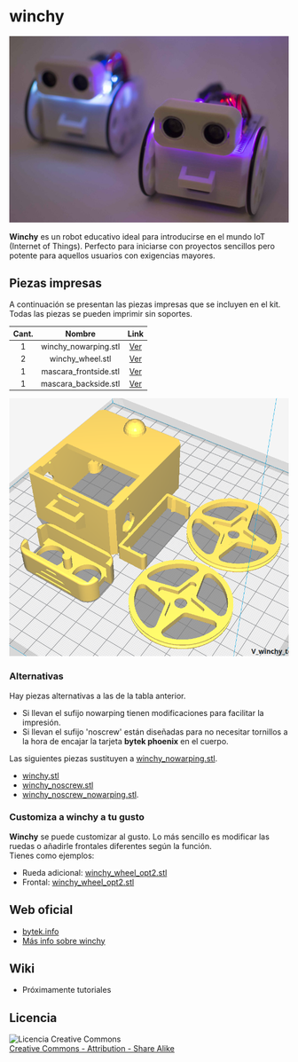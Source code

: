 # winchy
![winchy](https://github.com/EnekoMontero/bytek/blob/gh-pages/assets/images/winchy1.jpg "winchy")

**Winchy** es un robot educativo ideal para introducirse en el mundo IoT (Internet of Things). Perfecto para iniciarse con proyectos sencillos pero potente para aquellos usuarios con exigencias mayores.

## Piezas impresas
A continuación se presentan las piezas impresas que se incluyen en el kit. Todas las piezas se pueden imprimir sin soportes.  

| Cant. | Nombre                | Link                                                                                    |
| :---: |:---------------------:| :--------------------------------------------------------------------------------------:|
| 1     | winchy_nowarping.stl  | [Ver](https://github.com/bytekengineering/winchy/blob/master/STL/winchy_nowarping.stl)  |
| 2     | winchy_wheel.stl      | [Ver](https://github.com/bytekengineering/winchy/blob/master/STL/winchy_wheel.stl)      |
| 1     | mascara_frontside.stl | [Ver](https://github.com/bytekengineering/winchy/blob/master/STL/mascara_frontside.stl) |
| 1     | mascara_backside.stl  | [Ver](https://github.com/bytekengineering/winchy/blob/master/STL/mascara_backside.stl)  |  

![winchy kit](https://github.com/bytekengineering/winchy/blob/master/STL/winchy_kit.PNG "winchy kit")

### Alternativas
Hay piezas alternativas a las de la tabla anterior.
 - Si llevan el sufijo nowarping tienen modificaciones para facilitar la impresión.
 - Si llevan el sufijo 'noscrew' están diseñadas para no necesitar tornillos a la hora de encajar la tarjeta **bytek phoenix** en el cuerpo.  

 Las siguientes piezas sustituyen a [winchy_nowarping.stl](https://github.com/bytekengineering/winchy/blob/master/STL/winchy_nowarping.stl).
 - [winchy.stl](https://github.com/bytekengineering/winchy/blob/master/STL/winchy.stl)
 - [winchy_noscrew.stl](https://github.com/bytekengineering/winchy/blob/master/STL/winchy_noscrew.stl)
 - [winchy_noscrew_nowarping.stl](https://github.com/bytekengineering/winchy/blob/master/STL/winchy_noscrew_nowarping.stl).

### Customiza a winchy a tu gusto
**Winchy** se puede customizar al gusto. Lo más sencillo es modificar las ruedas o añadirle frontales diferentes según la función.  
Tienes como ejemplos:
 - Rueda adicional: [winchy_wheel_opt2.stl](https://github.com/bytekengineering/winchy/blob/master/STL/winchy_wheel_opt2.stl)
 - Frontal: [winchy_wheel_opt2.stl](https://github.com/bytekengineering/winchy/blob/master/STL/pala.stl)

## Web oficial
 - [bytek.info](http://bytek.info/)
 - [Más info sobre winchy](http://bytek.info/phoenix#winchykit)

## Wiki
 - Próximamente tutoriales
 
## Licencia
![Licencia Creative Commons](https://i.creativecommons.org/l/by-sa/4.0/88x31.png "cc-by-sa-4.0")  
[Creative Commons - Attribution - Share Alike](http://creativecommons.org/licenses/by-sa/4.0/)
